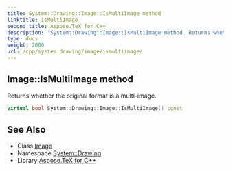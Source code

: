```yaml
---
title: System::Drawing::Image::IsMultiImage method
linktitle: IsMultiImage
second_title: Aspose.TeX for C++
description: 'System::Drawing::Image::IsMultiImage method. Returns whether the original format is a multi-image in C++.'
type: docs
weight: 2000
url: /cpp/system.drawing/image/ismultiimage/
---
```

## Image::IsMultiImage method


Returns whether the original format is a multi-image.

```cpp
virtual bool System::Drawing::Image::IsMultiImage() const
```

## See Also

* Class [Image](../)
* Namespace [System::Drawing](../../)
* Library [Aspose.TeX for C++](../../../)
